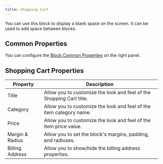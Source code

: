 ```yaml
---
title: Shopping Cart
---
```


You can use this block to display a blank space on the screen. It can be used to add space between blocks.

## Common Properties

You can configure the [Block Common Properties](overview#block-common-properties) on the right panel.

## Shopping Cart Properties

| Property | Description |
| -------- | ----------- |
| Title | Allow you to customize the look and feel of the Shopping Cart title. |
| Category | Allow you to customize the look and feel of the item category name. |
| Price | Allow you to customize the look and feel of the item price value. |
| Margin & Radius | Allow you to set the block's margins, padding, and radiuses. |
| Billing Address | Allow you to show/hide the billing address properties. |
